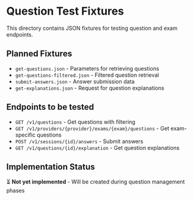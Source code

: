 # Question Test Fixtures

This directory contains JSON fixtures for testing question and exam endpoints.

## Planned Fixtures

- `get-questions.json` - Parameters for retrieving questions
- `get-questions-filtered.json` - Filtered question retrieval
- `submit-answers.json` - Answer submission data
- `get-explanations.json` - Request for question explanations

## Endpoints to be tested

- `GET /v1/questions` - Get questions with filtering
- `GET /v1/providers/{provider}/exams/{exam}/questions` - Get exam-specific questions
- `POST /v1/sessions/{id}/answers` - Submit answers
- `GET /v1/questions/{id}/explanation` - Get question explanations

## Implementation Status

⏳ **Not yet implemented** - Will be created during question management phases